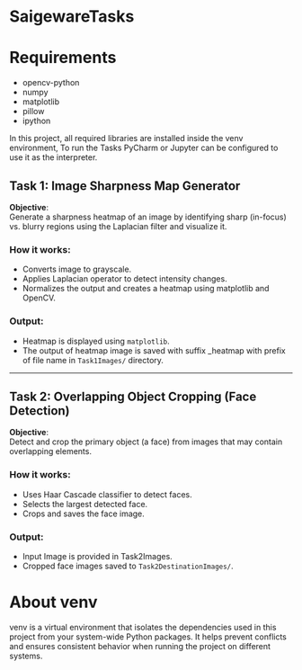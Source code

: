 # SaigewareTasks

# Requirements
- opencv-python
- numpy
- matplotlib
- pillow
- ipython

In this project, all required libraries are installed inside the venv environment, To run the Tasks PyCharm or Jupyter can be configured to use it as the interpreter.

##  Task 1: Image Sharpness Map Generator

**Objective**:  
Generate a sharpness heatmap of an image by identifying sharp (in-focus) vs. blurry regions using the Laplacian filter and visualize it.

### How it works:
- Converts image to grayscale.
- Applies Laplacian operator to detect intensity changes.
- Normalizes the output and creates a heatmap using matplotlib and OpenCV.

### Output:
- Heatmap is displayed using `matplotlib`.
- The output of heatmap image is saved with suffix _heatmap with prefix of file name in `Task1Images/` directory.

---

##  Task 2: Overlapping Object Cropping (Face Detection)

**Objective**:  
Detect and crop the primary object (a face) from images that may contain overlapping elements.

### How it works:
- Uses Haar Cascade classifier to detect faces.
- Selects the largest detected face.
- Crops and saves the face image.

### Output:
- Input Image is provided in Task2Images.
- Cropped face images saved to `Task2DestinationImages/`.

# About venv
venv is a virtual environment that isolates the dependencies used in this project from your system-wide Python packages. It helps prevent conflicts and ensures consistent behavior when running the project on different systems.

